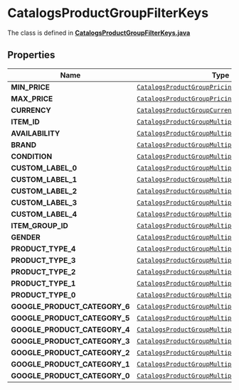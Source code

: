 

# CatalogsProductGroupFilterKeys

The class is defined in **[CatalogsProductGroupFilterKeys.java](../../src/main/java/org/openapitools/model/CatalogsProductGroupFilterKeys.java)**

## Properties

Name | Type | Description | Notes
------------ | ------------- | ------------- | -------------
**MIN_PRICE** | [`CatalogsProductGroupPricingCriteria`](CatalogsProductGroupPricingCriteria.md) |  | 
**MAX_PRICE** | [`CatalogsProductGroupPricingCriteria`](CatalogsProductGroupPricingCriteria.md) |  | 
**CURRENCY** | [`CatalogsProductGroupCurrencyCriteria`](CatalogsProductGroupCurrencyCriteria.md) |  | 
**ITEM_ID** | [`CatalogsProductGroupMultipleStringCriteria`](CatalogsProductGroupMultipleStringCriteria.md) |  | 
**AVAILABILITY** | [`CatalogsProductGroupMultipleStringCriteria`](CatalogsProductGroupMultipleStringCriteria.md) |  | 
**BRAND** | [`CatalogsProductGroupMultipleStringCriteria`](CatalogsProductGroupMultipleStringCriteria.md) |  | 
**CONDITION** | [`CatalogsProductGroupMultipleStringCriteria`](CatalogsProductGroupMultipleStringCriteria.md) |  | 
**CUSTOM_LABEL_0** | [`CatalogsProductGroupMultipleStringCriteria`](CatalogsProductGroupMultipleStringCriteria.md) |  | 
**CUSTOM_LABEL_1** | [`CatalogsProductGroupMultipleStringCriteria`](CatalogsProductGroupMultipleStringCriteria.md) |  | 
**CUSTOM_LABEL_2** | [`CatalogsProductGroupMultipleStringCriteria`](CatalogsProductGroupMultipleStringCriteria.md) |  | 
**CUSTOM_LABEL_3** | [`CatalogsProductGroupMultipleStringCriteria`](CatalogsProductGroupMultipleStringCriteria.md) |  | 
**CUSTOM_LABEL_4** | [`CatalogsProductGroupMultipleStringCriteria`](CatalogsProductGroupMultipleStringCriteria.md) |  | 
**ITEM_GROUP_ID** | [`CatalogsProductGroupMultipleStringCriteria`](CatalogsProductGroupMultipleStringCriteria.md) |  | 
**GENDER** | [`CatalogsProductGroupMultipleGenderCriteria`](CatalogsProductGroupMultipleGenderCriteria.md) |  | 
**PRODUCT_TYPE_4** | [`CatalogsProductGroupMultipleStringListCriteria`](CatalogsProductGroupMultipleStringListCriteria.md) |  | 
**PRODUCT_TYPE_3** | [`CatalogsProductGroupMultipleStringListCriteria`](CatalogsProductGroupMultipleStringListCriteria.md) |  | 
**PRODUCT_TYPE_2** | [`CatalogsProductGroupMultipleStringListCriteria`](CatalogsProductGroupMultipleStringListCriteria.md) |  | 
**PRODUCT_TYPE_1** | [`CatalogsProductGroupMultipleStringListCriteria`](CatalogsProductGroupMultipleStringListCriteria.md) |  | 
**PRODUCT_TYPE_0** | [`CatalogsProductGroupMultipleStringListCriteria`](CatalogsProductGroupMultipleStringListCriteria.md) |  | 
**GOOGLE_PRODUCT_CATEGORY_6** | [`CatalogsProductGroupMultipleStringListCriteria`](CatalogsProductGroupMultipleStringListCriteria.md) |  | 
**GOOGLE_PRODUCT_CATEGORY_5** | [`CatalogsProductGroupMultipleStringListCriteria`](CatalogsProductGroupMultipleStringListCriteria.md) |  | 
**GOOGLE_PRODUCT_CATEGORY_4** | [`CatalogsProductGroupMultipleStringListCriteria`](CatalogsProductGroupMultipleStringListCriteria.md) |  | 
**GOOGLE_PRODUCT_CATEGORY_3** | [`CatalogsProductGroupMultipleStringListCriteria`](CatalogsProductGroupMultipleStringListCriteria.md) |  | 
**GOOGLE_PRODUCT_CATEGORY_2** | [`CatalogsProductGroupMultipleStringListCriteria`](CatalogsProductGroupMultipleStringListCriteria.md) |  | 
**GOOGLE_PRODUCT_CATEGORY_1** | [`CatalogsProductGroupMultipleStringListCriteria`](CatalogsProductGroupMultipleStringListCriteria.md) |  | 
**GOOGLE_PRODUCT_CATEGORY_0** | [`CatalogsProductGroupMultipleStringListCriteria`](CatalogsProductGroupMultipleStringListCriteria.md) |  | 





























